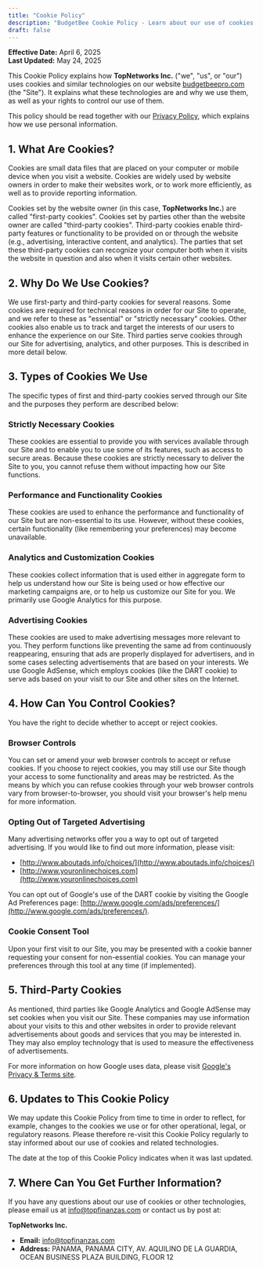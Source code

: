 ```yaml
---
title: "Cookie Policy"
description: "BudgetBee Cookie Policy - Learn about our use of cookies and similar technologies"
draft: false
---
```


**Effective Date:** April 6, 2025  
**Last Updated:** May 24, 2025

This Cookie Policy explains how **TopNetworks Inc.** ("we", "us", or "our") uses cookies and similar technologies on our website [budgetbeepro.com](https://budgetbeepro.com) (the "Site"). It explains what these technologies are and why we use them, as well as your rights to control our use of them.

This policy should be read together with our [Privacy Policy](/privacy-policy), which explains how we use personal information.

## 1. What Are Cookies?

Cookies are small data files that are placed on your computer or mobile device when you visit a website. Cookies are widely used by website owners in order to make their websites work, or to work more efficiently, as well as to provide reporting information.

Cookies set by the website owner (in this case, **TopNetworks Inc.**) are called "first-party cookies". Cookies set by parties other than the website owner are called "third-party cookies". Third-party cookies enable third-party features or functionality to be provided on or through the website (e.g., advertising, interactive content, and analytics). The parties that set these third-party cookies can recognize your computer both when it visits the website in question and also when it visits certain other websites.

## 2. Why Do We Use Cookies?

We use first-party and third-party cookies for several reasons. Some cookies are required for technical reasons in order for our Site to operate, and we refer to these as "essential" or "strictly necessary" cookies. Other cookies also enable us to track and target the interests of our users to enhance the experience on our Site. Third parties serve cookies through our Site for advertising, analytics, and other purposes. This is described in more detail below.

## 3. Types of Cookies We Use

The specific types of first and third-party cookies served through our Site and the purposes they perform are described below:

### Strictly Necessary Cookies

These cookies are essential to provide you with services available through our Site and to enable you to use some of its features, such as access to secure areas. Because these cookies are strictly necessary to deliver the Site to you, you cannot refuse them without impacting how our Site functions.

### Performance and Functionality Cookies

These cookies are used to enhance the performance and functionality of our Site but are non-essential to its use. However, without these cookies, certain functionality (like remembering your preferences) may become unavailable.

### Analytics and Customization Cookies

These cookies collect information that is used either in aggregate form to help us understand how our Site is being used or how effective our marketing campaigns are, or to help us customize our Site for you. We primarily use Google Analytics for this purpose.

### Advertising Cookies

These cookies are used to make advertising messages more relevant to you. They perform functions like preventing the same ad from continuously reappearing, ensuring that ads are properly displayed for advertisers, and in some cases selecting advertisements that are based on your interests. We use Google AdSense, which employs cookies (like the DART cookie) to serve ads based on your visit to our Site and other sites on the Internet.

## 4. How Can You Control Cookies?

You have the right to decide whether to accept or reject cookies.

### Browser Controls

You can set or amend your web browser controls to accept or refuse cookies. If you choose to reject cookies, you may still use our Site though your access to some functionality and areas may be restricted. As the means by which you can refuse cookies through your web browser controls vary from browser-to-browser, you should visit your browser's help menu for more information.

### Opting Out of Targeted Advertising

Many advertising networks offer you a way to opt out of targeted advertising. If you would like to find out more information, please visit:

- [http://www.aboutads.info/choices/](http://www.aboutads.info/choices/)
- [http://www.youronlinechoices.com](http://www.youronlinechoices.com)

You can opt out of Google's use of the DART cookie by visiting the Google Ad Preferences page: [http://www.google.com/ads/preferences/](http://www.google.com/ads/preferences/).

### Cookie Consent Tool

Upon your first visit to our Site, you may be presented with a cookie banner requesting your consent for non-essential cookies. You can manage your preferences through this tool at any time (if implemented).

## 5. Third-Party Cookies

As mentioned, third parties like Google Analytics and Google AdSense may set cookies when you visit our Site. These companies may use information about your visits to this and other websites in order to provide relevant advertisements about goods and services that you may be interested in. They may also employ technology that is used to measure the effectiveness of advertisements.

For more information on how Google uses data, please visit [Google's Privacy & Terms site](https://policies.google.com/technologies/partner-sites).

## 6. Updates to This Cookie Policy

We may update this Cookie Policy from time to time in order to reflect, for example, changes to the cookies we use or for other operational, legal, or regulatory reasons. Please therefore re-visit this Cookie Policy regularly to stay informed about our use of cookies and related technologies.

The date at the top of this Cookie Policy indicates when it was last updated.

## 7. Where Can You Get Further Information?

If you have any questions about our use of cookies or other technologies, please email us at [info@topfinanzas.com](mailto:info@topfinanzas.com) or contact us by post at:

**TopNetworks Inc.**

- **Email:** <info@topfinanzas.com>
- **Address:** PANAMA, PANAMA CITY, AV. AQUILINO DE LA GUARDIA, OCEAN BUSINESS PLAZA BUILDING, FLOOR 12
